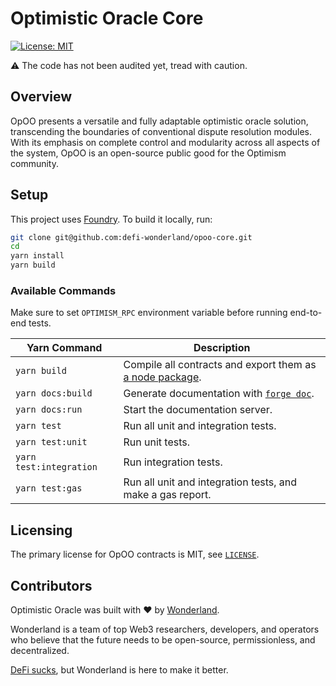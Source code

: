 # Optimistic Oracle Core

[![License: MIT](https://img.shields.io/badge/License-MIT-blue.svg)](https://github.com/defi-wonderland/opoo-core/blob/main/LICENSE)

⚠️ The code has not been audited yet, tread with caution.

## Overview

OpOO presents a versatile and fully adaptable optimistic oracle solution, transcending the boundaries of conventional dispute resolution modules. With its emphasis on complete control and modularity across all aspects of the system, OpOO is an open-source public good for the Optimism community.

## Setup

This project uses [Foundry](https://book.getfoundry.sh/). To build it locally, run:

```sh
git clone git@github.com:defi-wonderland/opoo-core.git
cd
yarn install
yarn build
```

### Available Commands

Make sure to set `OPTIMISM_RPC` environment variable before running end-to-end tests.

| Yarn Command              | Description                                                                                                                     |
| ------------------------- | ------------------------------------------------------------------------------------------------------------------------------- |
| `yarn build`              | Compile all contracts and export them as [a node package](https://www.npmjs.com/package/@defi-wonderland/opoo-core-interfaces). |
| `yarn docs:build`         | Generate documentation with [`forge doc`](https://book.getfoundry.sh/reference/forge/forge-doc).                                |
| `yarn docs:run`           | Start the documentation server.                                                                                                 |
| `yarn test`               | Run all unit and integration tests.                                                                                             |
| `yarn test:unit`          | Run unit tests.                                                                                                                 |
| `yarn test:integration`   | Run integration tests.                                                                                                          |
| `yarn test:gas`           | Run all unit and integration tests, and make a gas report.                                                                      |

## Licensing

The primary license for OpOO contracts is MIT, see [`LICENSE`](./LICENSE).

## Contributors

Optimistic Oracle was built with ❤️ by [Wonderland](https://defi.sucks).

Wonderland is a team of top Web3 researchers, developers, and operators who believe that the future needs to be open-source, permissionless, and decentralized.

[DeFi sucks](https://defi.sucks), but Wonderland is here to make it better.
